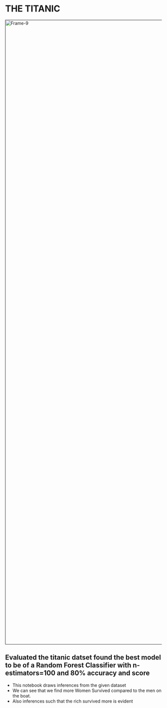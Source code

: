 # THE TITANIC 
<a href=""><img src="https://free4kwallpapers.com/uploads/originals/2015/12/17/titanic-ship-wallpaper.jpg" alt="Frame-9" border="0" width = "2000"></a>

## Evaluated the titanic datset found the best model to be of a Random Forest Classifier with n-estimators=100 and 80% accuracy and score

* This notebook draws inferences from the given dataset 
* We can see that we find more Women Survived compared to the men on the boat.
* Also inferences such that the rich survived more is evident



